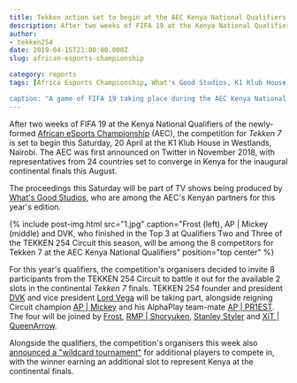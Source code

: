 ```yaml
---
title: Tekken action set to begin at the AEC Kenya National Qualifiers
description: After two weeks of FIFA 19 at the Kenya National Qualifiers of the newly-formed African eSports Championship (AEC), the competition for Tekken 7 is set to begin this Saturday, 20 April at the K1 Klub House in Westlands, Nairobi.
author:
- tekken254
date: 2019-04-15T21:00:00.000Z
slug: african-esports-championship

category: reports
tags: [Africa Esports Championship, What's Good Studios, K1 Klub House]

caption: "A game of FIFA 19 taking place during the AEC Kenya National Qualifiers at K1 Klub House in Westlands, Nairobi.<br />(Photo: Africa eSports Championship Kenya)"
---
```

<p>After two weeks of FIFA 19 at the Kenya National Qualifiers of the newly-formed <a href="https://twitter.com/esportsafreeca" target="_blank">African eSports Championship</a> (AEC), the competition for <em>Tekken 7</em> is set to begin this Saturday, 20 April at the K1 Klub House in Westlands, Nairobi. The AEC was first announced on Twitter in November 2018, with representatives from 24 countries set to converge in Kenya for the inaugural continental finals this August.</p>

<p>The proceedings this Saturday will be part of TV shows being produced by <a href="https://whatsgoodstudios.com/" target="_blank">What's Good Studios</a>, who are among the AEC's Kenyan partners for this year's edition.</p>

{% include post-img.html src="1.jpg" caption="Frost (left), AP | Mickey (middle) and DVK, who finished in the Top 3 at Qualifiers Two and Three of the TEKKEN 254 Circuit this season, will be among the 8 competitors for Tekken 7 at the AEC Kenya National Qualifiers" position="top center" %}

<p>For this year's qualifiers, the competition's organisers decided to invite 8 participants from the TEKKEN 254 Circuit to battle it out for the available 2 slots in the continental <em>Tekken 7</em> finals. TEKKEN 254 founder and president <a href="/circuit/tekken/profile.html?id=4092983" target="_blank">DVK</a> and vice president <a href="/circuit/tekken/profile.html?id=7167649" target="_blank">Lord Vega</a> will be taking part, alongside reigning Circuit champion <a href="/circuit/tekken/profile.html?id=2907096" target="_blank">AP | Mickey</a> and his AlphaPlay team-mate <a href="/circuit/tekken/profile.html?id=8665351" target="_blank">AP | PR1EST</a>. The four will be joined by <a href="/circuit/tekken/profile.html?id=4644523" target="_blank">Frost</a>, <a href="/circuit/tekken/profile.html?id=1677506" target="_blank">RMP | Shoryuken</a>, <a href="/circuit/tekken/profile.html?id=1998890" target="_blank">Stanley Styler</a> and <a href="/circuit/tekken/profile.html?id=4455946" target="_blank">XiT | QueenArrow</a>.</p>

<p>Alongside the qualifiers, the competition's organisers this week also <a href="https://www.instagram.com/p/BwT4UxhB7F-/" target="_blank">announced a "wildcard tournament"</a> for additional players to compete in, with the winner earning an additional slot to represent Kenya at the continental finals.</p>